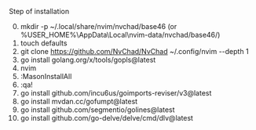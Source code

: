 Step of installation

0) mkdir -p ~/.local/share/nvim/nvchad/base46 (or %USER_HOME%\AppData\Local\nvim-data/nvchad/base46/)
1) touch defaults   
2) git clone https://github.com/NvChad/NvChad ~/.config/nvim --depth 1
3) go install golang.org/x/tools/gopls@latest
4) nvim
5) :MasonInstallAll
6) :qa!
7) go install github.com/incu6us/goimports-reviser/v3@latest
8) go install mvdan.cc/gofumpt@latest
9) go install github.com/segmentio/golines@latest
10) go install github.com/go-delve/delve/cmd/dlv@latest

